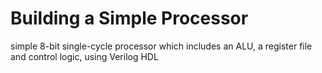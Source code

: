 #  Building a Simple Processor
simple 8-bit single-cycle processor which includes an ALU, a register file and control logic, using Verilog HDL
